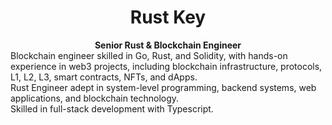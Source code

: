 <h1 align="center">Rust Key</h1>

<div align="center">
  <strong>Senior Rust & Blockchain Engineer</strong>
</div>
<div align="left">
Blockchain engineer skilled in Go, Rust, and Solidity, with hands-on experience in web3 projects, including blockchain infrastructure, protocols, L1, L2, L3, smart contracts, NFTs, and dApps.<br />
Rust Engineer adept in system-level programming, backend systems, web applications, and blockchain technology.<br />
Skilled in full-stack development with Typescript.<br />
</div>

